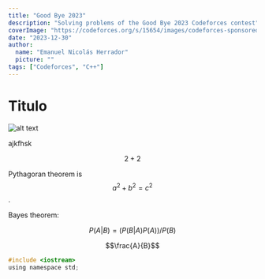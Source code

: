 ```yaml
---
title: "Good Bye 2023"
description: "Solving problems of the Good Bye 2023 Codeforces contest"
coverImage: "https://codeforces.org/s/15654/images/codeforces-sponsored-by-ton-ny.png"
date: "2023-12-30"
author:
  name: "Emanuel Nicolás Herrador"
  picture: ""
tags: ["Codeforces", "C++"]
---
```


# Titulo

![alt text](https://codeforces.org/s/15654/images/codeforces-sponsored-by-ton-ny.png "Logo Title Text 1")

ajkfhsk

$$2+2$$

Pythagoran theorem is $$a^2 + b^2 = c^2$$.

Bayes theorem:

$$
P(A | B) = (P(B | A)P(A)) / P(B)
$$

$$\frac{A}{B}$$

```c
#include <iostream>
using namespace std;
```
